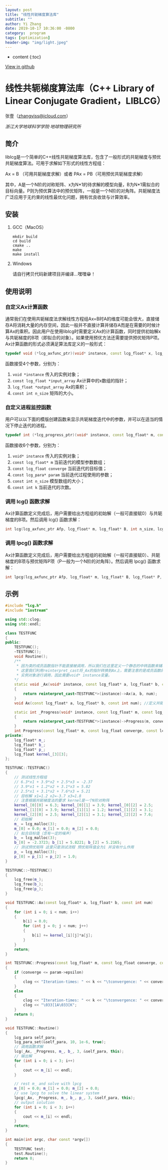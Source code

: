 ```yaml
---
layout: post
title: "线性共轭梯度算法库"
subtitle: ""
author: Yi Zhang
date: 2019-10-17 10:36:00 -0800
category:  program
tags: [optimization]
header-img: "img/light.jpeg"
---
```


* content
{:toc}


[View in github](https://github.com/YiZhangCUG/liblcg)

# 线性共轭梯度算法库（C++ Library of Linear Conjugate Gradient，LIBLCG）

张壹（zhangyiss@icloud.com）

_浙江大学地球科学学院·地球物理研究所_

## 简介

liblcg是一个简单的C++线性共轭梯度算法库，包含了一般形式的共轭梯度与预优共轭梯度算法。可用于求解如下形式的线性方程组：

Ax = B （可用共轭梯度求解）或者 PAx = PB（可用预优共轭梯度求解）

其中，A是一个N阶的对称矩阵、x为N\*1的待求解的模型向量，B为N\*1需拟合的目标向量。P则为预优算法中的预优矩阵，一般是一个N阶的对角阵。共轭梯度法广泛应用于无约束的线性最优化问题，拥有优良收敛与计算效率。

## 安装

1. GCC（MacOS）

   ```shell
   mkdir build
   cd build
   cmake ..
   make
   make install
   ```

2. Windows

   请自行拷贝代码新建项目并编译…嘿嘿😁！  

## 使用说明

### 自定义Ax计算函数

通常我们在使用共轭梯度法求解线性方程组Ax=B时A的维度可能会很大，直接储存A将消耗大量的内存空间，因此一般并不直接计算并储存A而是在需要的时候计算Ax的乘积。因此用户在使用liblcg时需要定义Ax的计算函数，同时提供初始解x与共轭梯度的B项（即拟合的对象）。如果使用预优方法还需要提供预优矩阵P项。Ax计算函数的形式必须满足算法库定义的一般形式：

```c++
typedef void (*lcg_axfunc_ptr)(void* instance, const lcg_float* x, lcg_float* prod_Ax, const int n_size);
```

函数接受4个参数，分别为：

1. `void *instance` 传入的实例对象；
2. `const lcg_float *input_array` Ax计算中的x数组的指针；
3. `lcg_float *output_array` Ax的乘积；
4. `const int n_size` 矩阵的大小。

### 自定义进程监控函数

用户可以以下面的模版创建函数来显示共轭梯度迭代中的参数，并可以在适当的情况下停止迭代的进程。

```c++
typedef int (*lcg_progress_ptr)(void* instance, const lcg_float* m, const lcg_float converge, const lcg_para* param, const int n_size, const int k);
```

函数接收6个参数，分别为：
1. `void* instance` 传入的实例对象；
2. `const lcg_float* m` 当前迭代的模型参数数组；
3. `const lcg_float converge` 当前迭代的目标值；
4. `const lcg_para* param` 当前迭代过程使用的参数；
5. `const int n_size` 模型数组的大小；
6. `const int k` 当前迭代的次数。

### 调用 lcg() 函数求解

Ax计算函数定义完成后，用户需要给出方程组的初始解（一般可直接赋0）与共轭梯度的B项。然后调用 lcg() 函数求解：

```c++
int lcg(lcg_axfunc_ptr Afp, lcg_float* m, lcg_float* B, int n_size, lcg_para* param, void* instance);
```

### 调用 lpcg() 函数求解

Ax计算函数定义完成后，用户需要给出方程组的初始解（一般可直接赋0）、共轭梯度的B项与预优矩阵P项（P一般为一个N阶的对角阵）。然后调用 lpcg() 函数求解：

```c++
int lpcg(lcg_axfunc_ptr Afp, lcg_float* m, lcg_float* B, lcg_float* P, int n_size, lcg_para* param, void* instance);
```

## 示例

```c++
#include "lcg.h"   
#include "iostream"   

using std::clog;
using std::endl;

class TESTFUNC
{
public:
    TESTFUNC();
    ~TESTFUNC();
    void Routine();
    /**
     * 因为类的成员函数指针不能直接被调用，所以我们在这里定义一个静态的中转函数来辅助Ax函数的调用
     * 这里我们利用reinterpret_cast将_Ax的指针转换到Ax上，需要注意的是成员函数的指针只能通过
     * 实例对象进行调用，因此需要void* instance变量。
    */
    static void _Ax(void* instance, const lcg_float* a, lcg_float* b, const int num)
    {
        return reinterpret_cast<TESTFUNC*>(instance)->Ax(a, b, num);
    }
    void Ax(const lcg_float* a, lcg_float* b, const int num); //定义共轭梯度中Ax的算法

    static int _Progress(void* instance, const lcg_float* m, const lcg_float converge, const lcg_para *param, const int n_size, const int k)
    {
        return reinterpret_cast<TESTFUNC*>(instance)->Progress(m, converge, param, n_size, k);
    }
    int Progress(const lcg_float* m, const lcg_float converge, const lcg_para *param, const int n_size, const int k);
private:
    lcg_float* m_;
    lcg_float* b_;
    lcg_float* p_;
    lcg_float kernel_[3][3];
};

TESTFUNC::TESTFUNC()
{
    // 测试线性方程组
    // 6.3*x1 + 3.9*x2 + 2.5*x3 = -2.37
    // 3.9*x1 + 1.2*x2 + 3.1*x3 = 5.82
    // 2.5*x1 + 3.1*x2 + 7.6*x3 = 5.21
    // 目标解 x1=1.2 x2=-3.7 x3=1.8
    // 注意根据共轭梯度法的要求 kernel是一个N阶对称阵
    kernel_[0][0] = 6.3; kernel_[0][1] = 3.9; kernel_[0][2] = 2.5;
    kernel_[1][0] = 3.9; kernel_[1][1] = 1.2; kernel_[1][2] = 3.1;
    kernel_[2][0] = 2.5; kernel_[2][1] = 3.1; kernel_[2][2] = 7.6;
    // 初始解
    m_ = lcg_malloc(3);
    m_[0] = 0.0; m_[1] = 0.0; m_[2] = 0.0;
    // 拟合目标值（含有一定的噪声）
    b_ = lcg_malloc(3);
    b_[0] = -2.3723; b_[1] = 5.8221; b_[2] = 5.2165;
    // 测试预优矩阵 这里只是测试流程 预优矩阵值全为1 并没有什么作用
    p_ = lcg_malloc(3);
    p_[0] = p_[1] = p_[2] = 1.0;
}

TESTFUNC::~TESTFUNC()
{
    lcg_free(m_);
    lcg_free(b_);
    lcg_free(p_);
}

void TESTFUNC::Ax(const lcg_float* a, lcg_float* b, const int num)
{
    for (int i = 0; i < num; i++)
    {
        b[i] = 0.0;
        for (int j = 0; j < num; j++)
        {
            b[i] += kernel_[i][j]*a[j];
        }
    }
    return;
}

int TESTFUNC::Progress(const lcg_float* m, const lcg_float converge, const lcg_para *param, const int n_size, const int k)
{
    if (converge <= param->epsilon)
    {
        clog << "Iteration-times: " << k << "\tconvergence: " << converge << endl;
    }
    else
    {
        clog << "Iteration-times: " << k << "\tconvergence: " << converge << endl;
        clog << "\033[1A\033[K";
    }
    return 0;
}

void TESTFUNC::Routine()
{
    lcg_para self_para;
    lcg_para_set(&self_para, 10, 1e-6, true);
    // 调用函数求解
    lcg(_Ax, _Progress, m_, b_, 3, &self_para, this);
    // 输出解
    for (int i = 0; i < 3; i++)
    {
        cout << m_[i] << endl;
    }

    // rest m_ and solve with lpcg
    m_[0] = 0.0; m_[1] = 0.0; m_[2] = 0.0;
    // use lpcg to solve the linear system
    lpcg(_Ax, _Progress, m_, b_, p_, 3, &self_para, this);
    // output solution
    for (int i = 0; i < 3; i++)
    {
        cout << m_[i] << endl;
    }
    return;
}

int main(int argc, char const *argv[])
{
    TESTFUNC test;
    test.Routine();
    return 0;
}
```